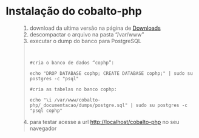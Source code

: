 # Instalação do cobalto-php #

<ol>
<blockquote><li> download da ultima versão na página de <a href='http://code.google.com/p/cobalto-php/downloads'>Downloads</a></li>
<li> descompactar o arquivo na pasta “/var/www”</li>
<li> executar o dump do banco para PostgreSQL<br>
<pre><code><br>
#cria o banco de dados “cophp”:<br>
echo "DROP DATABASE cophp; CREATE DATABASE cophp;" | sudo su postgres -c "psql"<br>
#cria as tabelas no banco cophp:<br>
echo "\i /var/www/cobalto-php/_documentacao/dumps/postgre.sql" | sudo su postgres -c "psql cophp"</code></pre></li>
<li> para testar acesse a url <a href='http://localhost/cobalto-php'>http://localhost/cobalto-php</a> no seu navegador</li>
</ol>
